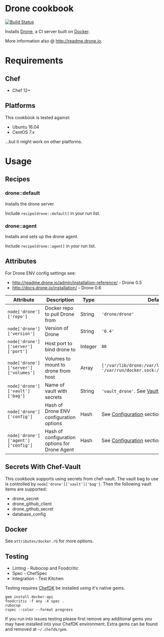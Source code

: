 # Drone cookbook
[![Build Status](https://travis-ci.org/jmccann/chef-drone.svg?branch=master)](https://travis-ci.org/jmccann/chef-drone)

Installs [Drone](https://github.com/drone/drone), a CI server built on [Docker](https://www.docker.io).

More information also @ http://readme.drone.io.

# Requirements

## Chef

* Chef 12+

## Platforms

This cookbook is tested against:

* Ubuntu 16.04
* CentOS 7.x

...but it might work on other platforms.

# Usage
## Recipes
### drone::default
Installs the drone server.

Include `recipe[drone::default]` in your run list.

### drone::agent
Installs and sets up the drone agent.

Include `recipe[drone::agent]` in your run list.

## Attributes

For Drone ENV config settings see:
* http://readme.drone.io/admin/installation-reference/ - Drone 0.5
* http://docs.drone.io/installation/ - Drone 0.6

Attribute | Description | Type | Default
----------|-------------|------|--------
`node['drone']['repo']` | Docker repo to pull Drone from | String | `'drone/drone'`
`node['drone']['version']` | Version of Drone | String | `'0.4'`
`node['drone']['server']['port']` | Host port to bind drone to | Integer | `80`
`node['drone']['server']['volumes']` | Volumes to mount to drone from host | Array | `['/var/lib/drone:/var/lib/drone', '/var/run/docker.sock:/var/run/docker.sock']`
`node['drone']['vault']['bag']` | Name of vault with secrets | String | `'vault_drone'`.  See [Vault](#vault) section below.
`node['drone']['config']` | Hash of Drone ENV configuration options | Hash | See [Configuration](#configuration) section below.
`node['drone']['agent']['config']` | Hash of configuration options for Drone Agent | Hash | See [Configuration](#configuration) section below.

## Secrets With Chef-Vault

This cookbook supports using secrets from chef-vault.  The vault bag to use
is controlled by `node['drone']['vault']['bag']`.  Then the following vault
items are supported:

* drone_secret
* drone_github_client
* drone_github_secret
* database_config

## Docker

See `attributes/docker.rb` for more options.

## Testing

* Linting - Rubocop and Foodcritic
* Spec - ChefSpec
* Integration - Test Kitchen

Testing requires [ChefDK](https://downloads.chef.io/chef-dk/) be installed using it's native gems.

```
gem install docker-api
foodcritic -f any -X spec .
rubocop
rspec --color --format progress
```

If you run into issues testing please first remove any additional gems you may
have installed into your ChefDK environment.  Extra gems can be found and removed
at `~/.chefdk/gem`.
